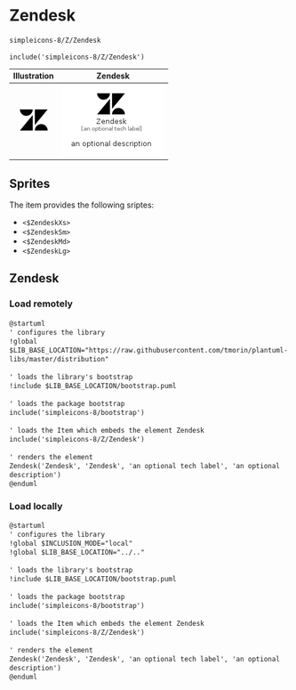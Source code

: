 # Zendesk


```text
simpleicons-8/Z/Zendesk
```

```text
include('simpleicons-8/Z/Zendesk')
```



| Illustration | Zendesk |
| :---: | :---: |
| ![illustration for Illustration](../../simpleicons-8/Z/Zendesk.png) | ![illustration for Zendesk](../../simpleicons-8/Z/Zendesk.Local.png) |



## Sprites
The item provides the following sriptes:

- `<$ZendeskXs>`
- `<$ZendeskSm>`
- `<$ZendeskMd>`
- `<$ZendeskLg>`





## Zendesk

### Load remotely
```plantuml
@startuml
' configures the library
!global $LIB_BASE_LOCATION="https://raw.githubusercontent.com/tmorin/plantuml-libs/master/distribution"

' loads the library's bootstrap
!include $LIB_BASE_LOCATION/bootstrap.puml

' loads the package bootstrap
include('simpleicons-8/bootstrap')

' loads the Item which embeds the element Zendesk
include('simpleicons-8/Z/Zendesk')

' renders the element
Zendesk('Zendesk', 'Zendesk', 'an optional tech label', 'an optional description')
@enduml
```

### Load locally
```plantuml
@startuml
' configures the library
!global $INCLUSION_MODE="local"
!global $LIB_BASE_LOCATION="../.."

' loads the library's bootstrap
!include $LIB_BASE_LOCATION/bootstrap.puml

' loads the package bootstrap
include('simpleicons-8/bootstrap')

' loads the Item which embeds the element Zendesk
include('simpleicons-8/Z/Zendesk')

' renders the element
Zendesk('Zendesk', 'Zendesk', 'an optional tech label', 'an optional description')
@enduml
```

